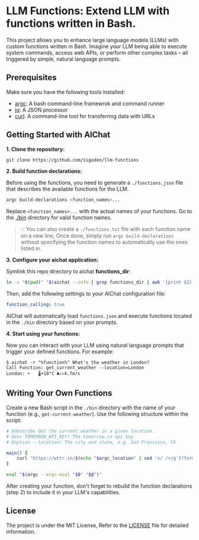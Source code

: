 # LLM Functions: Extend LLM with functions written in Bash.

This project allows you to enhance large language models (LLMs) with custom functions written in Bash. Imagine your LLM being able to execute system commands, access web APIs, or perform other complex tasks – all triggered by simple, natural language prompts.

## Prerequisites

Make sure you have the following tools installed:

- [argc](https://github.com/sigoden/argc): A bash command-line framewrok and command runner
- [jq](https://github.com/jqlang/jq): A JSON processor
- [curl](https://curl.se): A command-line tool for transferring data with URLs 

## Getting Started with AIChat

**1. Clone the repository:**

```sh
git clone https://github.com/sigoden/llm-functions
```

**2. Build function declarations:**

Before using the functions, you need to generate a `./functions.json` file that describes the available functions for the LLM.

```sh
argc build-declarations <function_names>...
```

Replace `<function_names>...` with the actual names of your functions. Go to the [./bin](https://github.com/sigoden/llm-functions/tree/main/bin) directory for valid function names.

> 💡 You can also create  a `./functions.txt` file with each function name on a new line, Once done, simply run `argc build-declarations` without specifying the function names to automatically use the ones listed in.


**3. Configure your aichat application:**

Symlink this repo directory to aichat **functions_dir**:

```sh
ln -s "$(pwd)" "$(aichat --info | grep functions_dir | awk '{print $2}')"
```

Then, add the following settings to your AIChat configuration file:

```yaml
function_calling: true
```

AIChat will automatically load `functions.json` and execute functions located in the `./bin` directory based on your prompts.

**4. Start using your functions:**

Now you can interact with your LLM using natural language prompts that trigger your defined functions. For example:

```
$ aichat -r "%function%" What's the weather in London?
Call Function: get_current_weather --location=London
London: ☀️   🌡️+18°C 🌬️↑4.7m/s
```

## Writing Your Own Functions

Create a new Bash script in the `./bin` directory with the name of your function (e.g., `get-current-weather`). Use the following structure within the script:

```sh
# @describe Get the current weather in a given location.
# @env TOMORROW_API_KEY! The tomorrow.io api key
# @option --location! The city and state, e.g. San Francisco, CA

main() {
    curl "https://wttr.in/$(echo "$argc_location" | sed 's/ /+/g')?format=4&M"
}

eval "$(argc --argc-eval "$0" "$@")"
```

After creating your function, don't forget to rebuild the function declarations (step 2) to include it in your LLM's capabilities.


## License

The project is under the MIT License, Refer to the [LICENSE](https://github.com/sigoden/llm-functions/blob/main/LICENSE) file for detailed information.